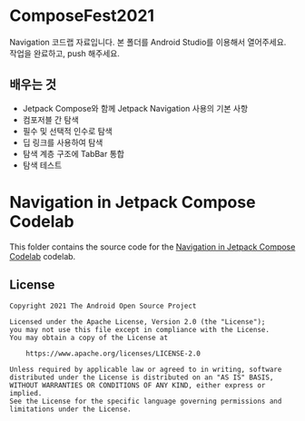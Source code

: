 # ComposeFest2021
Navigation 코드랩 자료입니다.
본 폴더를 Android Studio를 이용해서 열어주세요.
작업을 완료하고, push 해주세요.

## 배우는 것

- Jetpack Compose와 함께 Jetpack Navigation 사용의 기본 사항
- 컴포저블 간 탐색
- 필수 및 선택적 인수로 탐색
- 딥 링크를 사용하여 탐색
- 탐색 계층 구조에 TabBar 통합
- 탐색 테스트



# Navigation in Jetpack Compose Codelab

This folder contains the source code for the
[Navigation in Jetpack Compose Codelab](https://developer.android.com/codelabs/jetpack-compose-navigation)
codelab.

## License
```
Copyright 2021 The Android Open Source Project

Licensed under the Apache License, Version 2.0 (the "License");
you may not use this file except in compliance with the License.
You may obtain a copy of the License at

    https://www.apache.org/licenses/LICENSE-2.0

Unless required by applicable law or agreed to in writing, software
distributed under the License is distributed on an "AS IS" BASIS,
WITHOUT WARRANTIES OR CONDITIONS OF ANY KIND, either express or implied.
See the License for the specific language governing permissions and
limitations under the License.
```
